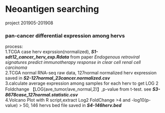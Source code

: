# Neoantigen searching ##
project 201905-201908


### pan-cancer differential expression among hervs ###
process:   
1.TCGA case herv exprssion(normalized), ***S1-sdt12_cancer_herv_exp.Rdata*** from paper *Endogenous retroviral signatures predict immunotherapy response in clear cell renal cell carcinoma*  
2.TCGA normal RNA-seq raw data, 127normal normalized herv expression saved in ***S2-127normal_23cancer.normalized.csv***  
3.calculate average expression among samples for each herv to get LOG 2 Foldchange 【LOG(ave_tumor/ave_normal,2)】,p-value from t-test. see ***S3-8678case_127normal.statistic.csv***  
4.Volcano Plot with R script,extract Log2 FoldChange >4 and -log10(p-value) > 50, 146 hervs bed file saved in ***S4-146herv.bed***  



